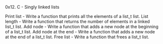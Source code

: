 0x12. C - Singly linked lists

Print list - Write a function that prints all the elements of a list_t list.
List length - Write a function that returns the number of elements in a linked list_t list.
Add node - Write a function that adds a new node at the beginning of a list_t list.
Add node at the end - Write a function that adds a new node at the end of a list_t list.
Free list - Write a function that frees a list_t list.
